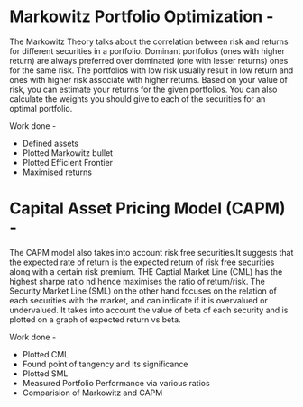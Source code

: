 # Markowitz Portfolio Optimization -
The Markowitz Theory talks about the correlation between risk and returns for different securities in a portfolio. Dominant portfolios (ones with higher return) are always preferred over dominated (one with lesser returns) ones for the same risk.
The portfolios with low risk usually result in low return and ones with higher risk associate with higher returns. Based on your value of risk, you can estimate your returns for the given portfolios. You can also calculate the weights you should give to each of the securities for an optimal portfolio.

Work done -
- Defined assets
- Plotted Markowitz bullet
- Plotted Efficient Frontier
- Maximised returns

#  Capital Asset Pricing Model (CAPM) -
The CAPM model also takes into account risk free securities.It suggests that the expected rate of return is the expected return of risk free securities along with a certain risk premium.
THE Captial Market Line (CML) has the highest sharpe ratio nd hence maximises the ratio of return/risk. The Security Market Line (SML) on the other hand focuses on the relation of each securities with the market, and can indicate if it is overvalued or undervalued. It takes into account the value of beta of each security and is plotted on a graph of expected return vs beta.

Work done -
- Plotted CML
- Found point of tangency and its significance
- Plotted SML
- Measured Portfolio Performance via various ratios
- Comparision of Markowitz and CAPM
